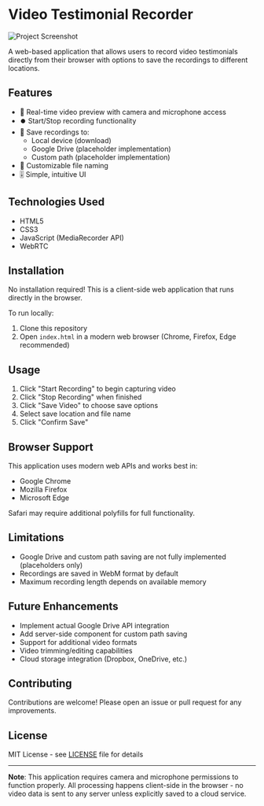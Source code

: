 # Video Testimonial Recorder

![Project Screenshot]([screenshot.png](https://github.com/DinithSenarathna/Video-Testimonial-Recorder/blob/main/Screenshot%202025-05-31%20223443.png)) <!-- Add a screenshot if available -->

A web-based application that allows users to record video testimonials directly from their browser with options to save the recordings to different locations.

## Features

- 🎥 Real-time video preview with camera and microphone access
- ⏺️ Start/Stop recording functionality
- 💾 Save recordings to:
  - Local device (download)
  - Google Drive (placeholder implementation)
  - Custom path (placeholder implementation)
- 📝 Customizable file naming
- 🎚️ Simple, intuitive UI

## Technologies Used

- HTML5
- CSS3
- JavaScript (MediaRecorder API)
- WebRTC

## Installation

No installation required! This is a client-side web application that runs directly in the browser.

To run locally:

1. Clone this repository
2. Open `index.html` in a modern web browser (Chrome, Firefox, Edge recommended)

## Usage

1. Click "Start Recording" to begin capturing video
2. Click "Stop Recording" when finished
3. Click "Save Video" to choose save options
4. Select save location and file name
5. Click "Confirm Save"

## Browser Support

This application uses modern web APIs and works best in:

- Google Chrome
- Mozilla Firefox
- Microsoft Edge

Safari may require additional polyfills for full functionality.

## Limitations

- Google Drive and custom path saving are not fully implemented (placeholders only)
- Recordings are saved in WebM format by default
- Maximum recording length depends on available memory

## Future Enhancements

- Implement actual Google Drive API integration
- Add server-side component for custom path saving
- Support for additional video formats
- Video trimming/editing capabilities
- Cloud storage integration (Dropbox, OneDrive, etc.)

## Contributing

Contributions are welcome! Please open an issue or pull request for any improvements.

## License

MIT License - see [LICENSE](LICENSE) file for details

---

**Note**: This application requires camera and microphone permissions to function properly. All processing happens client-side in the browser - no video data is sent to any server unless explicitly saved to a cloud service.
